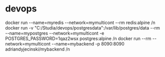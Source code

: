 # devops
docker run --name=myredis --network=mymulticont --rm redis:alpine /n
docker run -v "C:/Studia/devops/postgresdata":/var/lib/postgres/data --rm --name=mypostgres --network=mymulticont -e POSTGRES_PASSWORD=1qaz2wsx postgres:alpine /n
docker run --rm --network=mymulticont --name=mybackend -p 8090:8090 adriandyjecinski/mybackend /n
